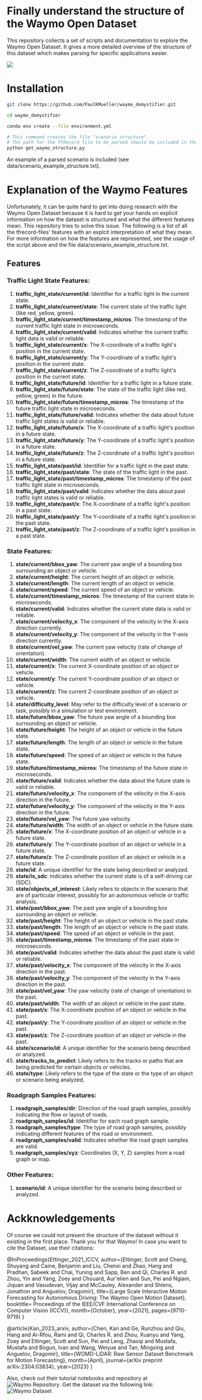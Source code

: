 # Finally understand the structure of the Waymo Open Dataset

This repository collects a set of scripts and documentation to explore the Waymo Open Dataset. It gives a more detailed overview of the structure of this dataset which makes parsing for specific applications easier.

![](waymo_demystified.png)

# Installation

```bash
git clone https://github.com/PaulKMueller/waymo_demystifier.git

cd waymo_demystifier

conda env create --file environment.yml

# This command creates the file "scenario_structure".
# The path for the TFRecord file to be parsed should be included in the config.yml.
python get_waymo_structure.py
```

An example of a parsed scenario is included (see data/scenario_example_structure.txt).

# Explanation of the Waymo Features

Unfortunately, it can be quite hard to get into doing research with the Waymo Open Dataset because it is hard
to get your hands on explicit information on how the dataset is structured and what the different features mean.
This repository tries to solve this issue.
The following is a list of all the tfrecord-files' features with an explcit interpretation of what they mean.
For more information on how the features are represented, see the usage of the script above and the file data/scenario_example_structure.txt.

## Features

### Traffic Light State Features:

1. **traffic_light_state/current/id**: Identifier for a traffic light in the current state.
2. **traffic_light_state/current/state**: The current state of the traffic light (like red, yellow, green).
3. **traffic_light_state/current/timestamp_micros**: The timestamp of the current traffic light state in microseconds.
4. **traffic_light_state/current/valid**: Indicates whether the current traffic light data is valid or reliable.
5. **traffic_light_state/current/x**: The X-coordinate of a traffic light's position in the current state.
6. **traffic_light_state/current/y**: The Y-coordinate of a traffic light's position in the current state.
7. **traffic_light_state/current/z**: The Z-coordinate of a traffic light's position in the current state.
8. **traffic_light_state/future/id**: Identifier for a traffic light in a future state.
9. **traffic_light_state/future/state**: The state of the traffic light (like red, yellow, green) in the future.
10. **traffic_light_state/future/timestamp_micros**: The timestamp of the future traffic light state in microseconds.
11. **traffic_light_state/future/valid**: Indicates whether the data about future traffic light states is valid or reliable.
12. **traffic_light_state/future/x**: The X-coordinate of a traffic light's position in a future state.
13. **traffic_light_state/future/y**: The Y-coordinate of a traffic light's position in a future state.
14. **traffic_light_state/future/z**: The Z-coordinate of a traffic light's position in a future state.
15. **traffic_light_state/past/id**: Identifier for a traffic light in the past state.
16. **traffic_light_state/past/state**: The state of the traffic light in the past.
17. **traffic_light_state/past/timestamp_micros**: The timestamp of the past traffic light state in microseconds.
18. **traffic_light_state/past/valid**: Indicates whether the data about past traffic light states is valid or reliable.
19. **traffic_light_state/past/x**: The X-coordinate of a traffic light's position in a past state.
20. **traffic_light_state/past/y**: The Y-coordinate of a traffic light's position in the past state.
21. **traffic_light_state/past/z**: The Z-coordinate of a traffic light's position in a past state.

### State Features:

1. **state/current/bbox_yaw**: The current yaw angle of a bounding box surrounding an object or vehicle.
2. **state/current/height**: The current height of an object or vehicle.
3. **state/current/length**: The current length of an object or vehicle.
4. **state/current/speed**: The current speed of an object or vehicle.
5. **state/current/timestamp_micros**: The timestamp of the current state in microseconds.
6. **state/current/valid**: Indicates whether the current state data is valid or reliable.
7. **state/current/velocity_x**: The component of the velocity in the X-axis direction currently.
8. **state/current/velocity_y**: The component of the velocity in the Y-axis direction currently.
9. **state/current/vel_yaw**: The current yaw velocity (rate of change of orientation).
10. **state/current/width**: The current width of an object or vehicle.
11. **state/current/x**: The current X-coordinate position of an object or vehicle.
12. **state/current/y**: The current Y-coordinate position of an object or vehicle.
13. **state/current/z**: The current Z-coordinate position of an object or vehicle.
14. **state/difficulty_level**: May refer to the difficulty level of a scenario or task, possibly in a simulation or test environment.
15. **state/future/bbox_yaw**: The future yaw angle of a bounding box surrounding an object or vehicle.
16. **state/future/height**: The height of an object or vehicle in the future state.
17. **state/future/length**: The length of an object or vehicle in the future state.
18. **state/future/speed**: The speed of an object or vehicle in the future state.
19. **state/future/timestamp_micros**: The timestamp of the future state in microseconds.
20. **state/future/valid**: Indicates whether the data about the future state is valid or reliable.
21. **state/future/velocity_x**: The component of the velocity in the X-axis direction in the future.
22. **state/future/velocity_y**: The component of the velocity in the Y-axis direction in the future.
23. **state/future/vel_yaw**: The future yaw velocity.
24. **state/future/width**: The width of an object or vehicle in the future state.
25. **state/future/x**: The X-coordinate position of an object or vehicle in a future state.
26. **state/future/y**: The Y-coordinate position of an object or vehicle in a future state.
27. **state/future/z**: The Z-coordinate position of an object or vehicle in a future state.
28. **state/id**: A unique identifier for the state being described or analyzed.
29. **state/is_sdc**: Indicates whether the current state is of a self-driving car (SDC).
30. **state/objects_of_interest**: Likely refers to objects in the scenario that are of particular interest, possibly for an autonomous vehicle or traffic analysis.
31. **state/past/bbox_yaw**: The past yaw angle of a bounding box surrounding an object or vehicle.
32. **state/past/height**: The height of an object or vehicle in the past state.
33. **state/past/length**: The length of an object or vehicle in the past state.
34. **state/past/speed**: The speed of an object or vehicle in the past.
35. **state/past/timestamp_micros**: The timestamp of the past state in microseconds.
36. **state/past/valid**: Indicates whether the data about the past state is valid or reliable.
37. **state/past/velocity_x**: The component of the velocity in the X-axis direction in the past.
38. **state/past/velocity_y**: The component of the velocity in the Y-axis direction in the past.
39. **state/past/vel_yaw**: The yaw velocity (rate of change of orientation) in the past.
40. **state/past/width**: The width of an object or vehicle in the past state.
41. **state/past/x**: The X-coordinate position of an object or vehicle in the past.
42. **state/past/y**: The Y-coordinate position of an object or vehicle in the past.
43. **state/past/z**: The Z-coordinate position of an object or vehicle in the past.
44. **state/scenario/id**: A unique identifier for the scenario being described or analyzed.
45. **state/tracks_to_predict**: Likely refers to the tracks or paths that are being predicted for certain objects or vehicles.
46. **state/type**: Likely refers to the type of the state or the type of an object or scenario being analyzed.

### Roadgraph Samples Features:

1. **roadgraph_samples/dir**: Direction of the road graph samples, possibly indicating the flow or layout of roads.
2. **roadgraph_samples/id**: Identifier for each road graph sample.
3. **roadgraph_samples/type**: The type of road graph samples, possibly indicating different features of the road or environment.
4. **roadgraph_samples/valid**: Indicates whether the road graph samples are valid.
5. **roadgraph_samples/xyz**: Coordinates (X, Y, Z) samples from a road graph or map.

### Other Features:

1. **scenario/id**: A unique identifier for the scenario being described or analyzed.

# Ackknowledgements

Of course we could not present the structure of the dataset without it existing in the first place.
Thank you for that Waymo!
In case you want to cite the Dataset, use their citations:

@InProceedings{Ettinger_2021_ICCV, author={Ettinger, Scott and Cheng, Shuyang and Caine, Benjamin and Liu, Chenxi and Zhao, Hang and Pradhan, Sabeek and Chai, Yuning and Sapp, Ben and Qi, Charles R. and Zhou, Yin and Yang, Zoey and Chouard, Aur'elien and Sun, Pei and Ngiam, Jiquan and Vasudevan, Vijay and McCauley, Alexander and Shlens, Jonathon and Anguelov, Dragomir}, title={Large Scale Interactive Motion Forecasting for Autonomous Driving: The Waymo Open Motion Dataset}, booktitle= Proceedings of the IEEE/CVF International Conference on Computer Vision (ICCV)}, month={October}, year={2021}, pages={9710-9719} }

@article{Kan_2023_arxiv, author={Chen, Kan and Ge, Runzhou and Qiu, Hang and Ai-Rfou, Rami and Qi, Charles R. and Zhou, Xuanyu and Yang, Zoey and Ettinger, Scott and Sun, Pei and Leng, Zhaoqi and Mustafa, Mustafa and Bogun, Ivan and Wang, Weiyue and Tan, Mingxing and Anguelov, Dragomir}, title={WOMD-LiDAR: Raw Sensor Dataset Benchmark for Motion Forecasting}, month={April}, journal={arXiv preprint arXiv:2304.03834}, year={2023} }

Also, check out their tutorial notebooks and repository at ![Waymo Repository](https://github.com/waymo-research/waymo-open-dataset).
Get the dataset via the following link: ![Waymo Dataset](https://www.waymo.com/open)
